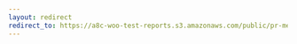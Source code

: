 ```yaml
---
layout: redirect
redirect_to: https://a8c-woo-test-reports.s3.amazonaws.com/public/pr-merge/42943/e2e/index.html
---
```

